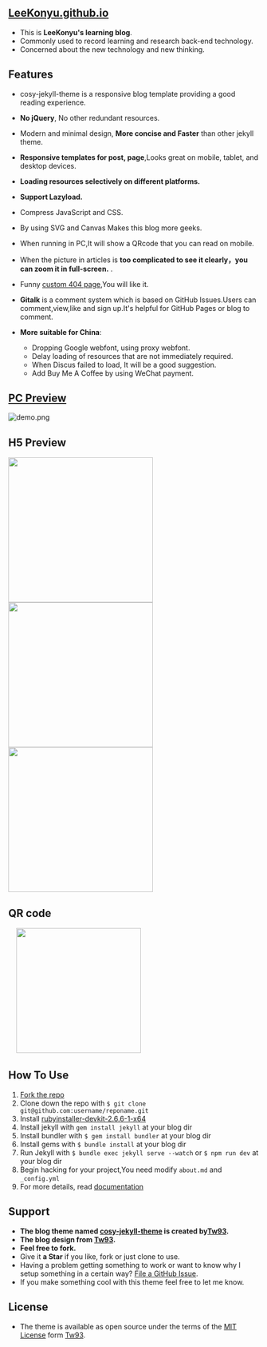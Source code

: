 ## [LeeKonyu.github.io](https://blog.leeky.top/ )

- This is **LeeKonyu's learning blog**.
- Commonly used to record learning and research back-end technology.
- Concerned about the new technology and new thinking.

## Features

- cosy-jekyll-theme is a responsive blog template providing a good reading experience.
- **No jQuery**, No other redundant resources.
- Modern and minimal design, **More concise and Faster** than other jekyll theme.
- **Responsive templates for post, page**,Looks great on mobile, tablet, and desktop devices.
- **Loading resources selectively on different platforms.**
- **Support Lazyload.**
- Compress JavaScript and CSS.
- By using SVG and Canvas Makes this blog more geeks.
- When running in PC,It will show a QRcode that you can read on mobile.
- When the picture in articles is **too complicated to see it clearly，you can zoom it in full-screen.** .
- Funny [custom 404 page](https://blog.leeky.top/err),You will like it.
- **Gitalk** is a comment system which is based on GitHub Issues.Users can comment,view,like and sign up.It's helpful for GitHub Pages or blog to comment.
- **More suitable for China**:

  - Dropping Google webfont, using proxy webfont.
  - Delay loading of resources that are not immediately required.
  - When Discus failed to load, It will be a good suggestion.
  - Add Buy Me A Coffee by using WeChat payment.

## [PC Preview](https://blog.leeky.top/)

![demo.png]( )

## H5 Preview

<img src="https://github-blog-1302744225.cos.ap-chongqing.myqcloud.com/io.blog/h5-view-1.jpg" width="290"/><img src="https://github-blog-1302744225.cos.ap-chongqing.myqcloud.com/io.blog/h5-view-2.jpg" width="290"/><img src="https://github-blog-1302744225.cos.ap-chongqing.myqcloud.com/io.blog/h5-view-3.jpg" width="290"/>

## QR code

&nbsp;&nbsp;&nbsp;&nbsp;<img src="https://github-blog-1302744225.cos.ap-chongqing.myqcloud.com/io.blog/mobile_qrcode.png" width="250px">

## How To Use

1. [Fork the repo](https://github.com/tw93/tw93.github.io)
2. Clone down the repo with `$ git clone git@github.com:username/reponame.git`
3. Install [rubyinstaller-devkit-2.6.6-1-x64](https://rubyinstaller.org/downloads/ )
4. Install jekyll with `gem install jekyll` at your blog dir
5. Install bundler with `$ gem install bundler` at your blog dir
6. Install gems with `$ bundle install` at your blog dir
7. Run Jekyll with `$ bundle exec jekyll serve --watch` or `$ npm run dev` at your blog dir
8. Begin hacking for your project,You need modify `about.md` and `_config.yml`
9. For more details, read [documentation](http://jekyllrb.com/)

## Support

- **The blog theme named [cosy-jekyll-theme](https://rubygems.org/gems/cosy-jekyll-theme) is created by[Tw93](https://github.com/tw93).**
- **The blog design from [Tw93](https://github.com/tw93).**
- **Feel free to fork.** 
- Give it **a Star** if you like, fork or just clone to use.
- Having a problem getting something to work or want to know why I setup something in a certain way? [File a GitHub Issue](https://github.com/tw93/tw93.github.io/issues/new).
- If you make something cool with this theme feel free to let me know.

## License

- The theme is available as open source under the terms of the [MIT License](http://opensource.org/licenses/MIT) form [Tw93](https://github.com/tw93).

